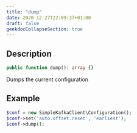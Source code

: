```yaml
---
title: "dump"
date: 2020-12-27T22:09:37+01:00
draft: false
geekdocCollapseSection: true
---
```

## Description
```php
public function dump(): array {}
```
Dumps the current configuration

## Example
```php
$conf = new SimpleKafkaClient\Configuration();
$conf->set('auto.offset.reset', 'earliest');
$conf->dump();
```